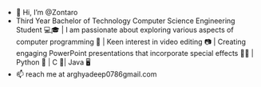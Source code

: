 - 👋 Hi, I’m @Zontaro
- Third Year Bachelor of Technology Computer Science Engineering Student 💻🎓 | I am passionate about exploring various aspects of computer programming 🎯 | Keen interest in video editing 📷 | Creating engaging PowerPoint presentations that incorporate special effects 👨‍💻 | Python 🐍 | C 🤖| Java 🖥️
- 📫 reach me at arghyadeep0786gmail.com

<!---
Z0ntaro/Z0ntaro is a ✨ special ✨ repository because its `README.md` (this file) appears on your GitHub profile.
You can click the Preview link to take a look at your changes.
--->
